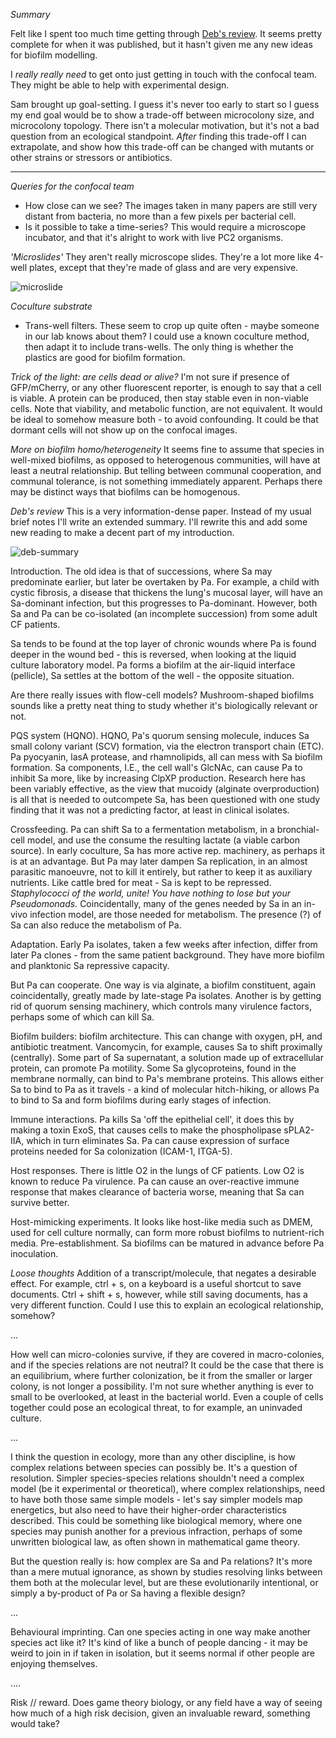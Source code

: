*Summary*

Felt like I spent too much time getting through [Deb's review](https://pubmed.ncbi.nlm.nih.gov/33576132/). It seems pretty complete for when it was published, but it hasn't given me any new ideas for biofilm modelling.

I *really really need* to get onto just getting in touch with the confocal team. They might be able to help with experimental design.

Sam brought up goal-setting. I guess it's never too early to start so I guess my end goal would be to show a trade-off between microcolony size, and microcolony topology. There isn't a molecular motivation, but it's not a bad question from an ecological standpoint.
*After* finding this trade-off I can extrapolate, and show how this trade-off can be changed with mutants or other strains or stressors or antibiotics.

---

*Queries for the confocal team*
- How close can we see? The images taken in many papers are still very distant from bacteria, no more than a few pixels per bacterial cell.
- Is it possible to take a time-series? This would require a microscope incubator, and that it's alright to work with live PC2 organisms.

*'Microslides'*
They aren't really microscope slides. They're a lot more like 4-well plates, except that they're made of glass and are very expensive.

![microslide](https://github.com/marklemzin/marks-masters/raw/main/pictures/4.3%20well-slide.jpg)

*Coculture substrate*
- Trans-well filters. These seem to crop up quite often - maybe someone in our lab knows about them? I could use a known coculture method, then adapt it to include trans-wells. The only thing is whether the plastics are good for biofilm formation.

*Trick of the light: are cells dead or alive?*
I'm not sure if presence of GFP/mCherry, or any other fluorescent reporter, is enough to say that a cell is viable. A protein can be produced, then stay stable even in non-viable cells. Note that viability, and metabolic function, are not equivalent. It would be ideal to somehow measure both - to avoid confounding. It could be that dormant cells will not show up on the confocal images.

*More on biofilm homo/heterogeneity*
It seems fine to assume that species in well-mixed biofilms, as opposed to heterogenous communities, will have at least a neutral relationship. But telling between communal cooperation, and communal tolerance, is not something immediately apparent. Perhaps there may be distinct ways that biofilms can be homogenous.

*Deb's review*
This is a very information-dense paper. Instead of my usual brief notes I'll write an extended summary. I'll rewrite this and add some new reading to make a decent part of my introduction.

![deb-summary](https://github.com/marklemzin/marks-masters/raw/main/pictures/4.3%20deb-diagram.jpg)

Introduction. The old idea is that of successions, where Sa may predominate earlier, but later be overtaken by Pa. For example, a child with cystic fibrosis, a disease that thickens the lung's mucosal layer, will have an Sa-dominant infection, but this progresses to Pa-dominant. However, both Sa and Pa can be co-isolated (an incomplete succession) from some adult CF patients.

Sa tends to be found at the top layer of chronic wounds where Pa is found deeper in the wound bed - this is reversed, when looking at the liquid culture laboratory model. Pa forms a biofilm at the air-liquid interface (pellicle), Sa settles at the bottom of the well - the opposite situation.

Are there really issues with flow-cell models? Mushroom-shaped biofilms sounds like a pretty neat thing to study whether it's biologically relevant or not.

PQS system (HQNO). HQNO, Pa's quorum sensing molecule, induces Sa small colony variant (SCV) formation, via the electron transport chain (ETC). Pa pyocyanin, lasA protease, and rhamnolipids, all can mess with Sa biofilm formation. Sa components, I.E., the cell wall's GlcNAc, can cause Pa to inhibit Sa more, like by increasing ClpXP production. Research here has been variably effective, as the view that mucoidy (alginate overproduction) is all that is needed to outcompete Sa, has been questioned with one study finding that it was not a predicting factor, at least in clinical isolates.

Crossfeeding. Pa can shift Sa to a fermentation metabolism, in a bronchial-cell model, and use the consume the resulting lactate (a viable carbon source). In early coculture, Sa has more active rep. machinery, as perhaps it is at an advantage. But Pa may later dampen Sa replication, in an almost parasitic manoeuvre, not to kill it entirely, but rather to keep it as auxiliary nutrients. Like cattle bred for meat - Sa is kept to be repressed. *Staphylococci of the world, unite! You have nothing to lose but your Pseudomonads.*
Coincidentally, many of the genes needed by Sa in an in-vivo infection model, are those needed for metabolism. The presence (?) of Sa can also reduce the metabolism of Pa.

Adaptation. Early Pa isolates, taken a few weeks after infection, differ from later Pa clones - from the same patient background. They have more biofilm and planktonic Sa repressive capacity.

But Pa can cooperate. One way is via alginate, a biofilm constituent, again coincidentally, greatly made by late-stage Pa isolates. Another is by getting rid of quorum sensing machinery, which controls many virulence factors, perhaps some of which can kill Sa.

Biofilm builders: biofilm architecture. This can change with oxygen, pH, and antibiotic treatment. Vancomycin, for example, causes Sa to shift proximally (centrally). Some part of Sa supernatant, a solution made up of extracellular protein, can promote Pa motility. Some Sa glycoproteins, found in the membrane normally, can bind to Pa's membrane proteins. This allows either Sa to bind to Pa as it travels - a kind of molecular hitch-hiking, or allows Pa to bind to Sa and form biofilms during early stages of infection.

Immune interactions. Pa kills Sa 'off the epithelial cell', it does this by making a toxin ExoS, that causes cells to make the phospholipase sPLA2-IIA, which in turn eliminates Sa. Pa can cause expression of surface proteins needed for Sa colonization (ICAM-1, ITGA-5).

Host responses. There is little O2 in the lungs of CF patients. Low O2 is known to reduce Pa virulence. Pa can cause an over-reactive immune response that makes clearance of bacteria worse, meaning that Sa can survive better.

Host-mimicking experiments. It looks like host-like media such as DMEM, used for cell culture normally, can form more robust biofilms to nutrient-rich media. Pre-establishment. Sa biofilms can be matured in advance before Pa inoculation.


*Loose thoughts*
Addition of a transcript/molecule, that negates a desirable effect. For example, ctrl + s, on a keyboard is a useful shortcut to save documents. Ctrl + shift + s, however, while still saving documents, has a very different function. Could I use this to explain an ecological relationship, somehow?

...

How well can micro-colonies survive, if they are covered in macro-colonies, and if the species relations are not neutral? It could be the case that there is an equilibrium, where further colonization, be it from the smaller or larger colony, is not longer a possibility. I'm not sure whether anything is ever to small to be overlooked, at least in the bacterial world. Even a couple of cells together could pose an ecological threat, to for example, an uninvaded culture.

...

I think the question in ecology, more than any other discipline, is how complex relations between species can possibly be. It's a question of resolution. Simpler species-species relations shouldn't need a complex model (be it experimental or theoretical), where complex relationships, need to have both those same simple models - let's say simpler models map energetics, but also need to have their higher-order characteristics described. This could be something like biological memory, where one species may punish another for a previous infraction, perhaps of some unwritten biological law, as often shown in mathematical game theory.

But the question really is: how complex are Sa and Pa relations? It's more than a mere mutual ignorance, as shown by studies resolving links between them both at the molecular level, but are these evolutionarily intentional, or simply a by-product of Pa or Sa having a flexible design?

...

Behavioural imprinting. Can one species acting in one way make another species act like it? It's kind of like a bunch of people dancing - it may be weird to join in if taken in isolation, but it seems normal if other people are enjoying themselves.

....

Risk // reward. Does game theory biology, or any field have a way of seeing how much of a high risk decision, given an invaluable reward, something would take?